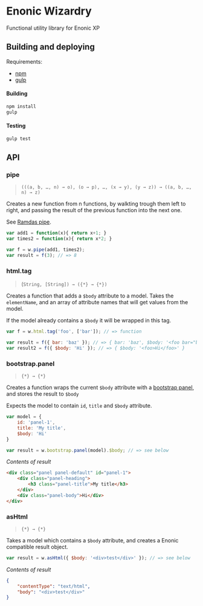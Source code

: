 # Enonic Wizardry

Functional utility library for Enonic XP

## Building and deploying

Requirements:

 * [npm](https://www.npmjs.com)
 * [gulp](http://gulpjs.com/)

#### Building

```bash
npm install
gulp
```

#### Testing

```bash
gulp test
```

## API

### pipe

> `(((a, b, …, n) → o), (o → p), …, (x → y), (y → z)) → ((a, b, …, n) → z)`

Creates a new function from n functions, by walkting trough them left to right, and passing the result of the previous function into the next one.

See [Ramdas pipe](http://ramdajs.com/0.18.0/docs/#pipe).

```javascript
var add1 = function(x){ return x+1; }
var times2 = function(x){ return x*2; }

var f = w.pipe(add1, times2);
var result = f(3); // => 8
```

### html.tag

> (`String, [String]) → ({*} → {*})`

Creates a function that adds a `$body` attribute to a model. Takes the `elementName`, and an array of attribute names that will get values from the model.

If the model already contains a `$body` it will be wrapped in this tag.

```javascript
var f = w.html.tag('foo', ['bar']); // => function

var result = f({ bar: 'baz' }); // => { bar: 'baz', $body: '<foo bar="baz" />' }
var result2 = f({ $body: 'Hi' }); // => { $body: '<foo>Hi</foo>' }
```

### bootstrap.panel

 > `{*} → {*}`

Creates a function wraps the current `$body` attribute with a [bootstrap panel](http://getbootstrap.com/components/#panels), and stores the result to `$body`

Expects the model to contain `id`, `title` and `$body` attribute.

```javascript
var model = {
    id: 'panel-1',
    title: 'My title',
    $body: 'Hi'
}

var result = w.bootstrap.panel(model).$body; // => see below
```
*Contents of result*

```html
<div class="panel panel-default" id="panel-1">
    <div class="panel-heading">
        <h3 class="panel-title">My title</h3>
    </div>
    <div class="panel-body">Hi</div>
</div>
```

### asHtml

 > `{*} → {*}`

Takes a model which contains a `$body` attribute, and creates a Enonic compatible result object.

```javascript
var result = w.asHtml({ $body: '<div>test</div>' }); // => see below
```

*Contents of result*

```json
{
    "contentType": "text/html",
    "body": "<div>test</div>"
}
```